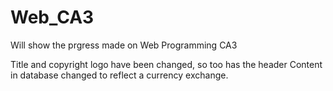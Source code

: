 # Web_CA3
Will show the prgress made on Web Programming CA3

Title and copyright logo have been changed, so too has the header
Content in database changed to reflect a currency exchange.
